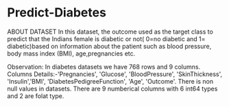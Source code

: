 # Predict-Diabetes



ABOUT DATASET
In this dataset, the outcome used as the target class to predict that the Indians female is diabetic or not( 0=no diabetic and 1= diabetic)based on information about the patient such as blood pressure, body mass index (BMI), age,pregnancies etc.

Observation:
In diabetes datasets we have 768 rows and 9 columns.
Columns Details:-'Pregnancies', 'Glucose', 'BloodPressure', 'SkinThickness', 'Insulin','BMI', 'DiabetesPedigreeFunction', 'Age', 'Outcome'.
There is non null values in datasets.
There are 9 numberical columns with 6 int64 types and 2 are folat type.
